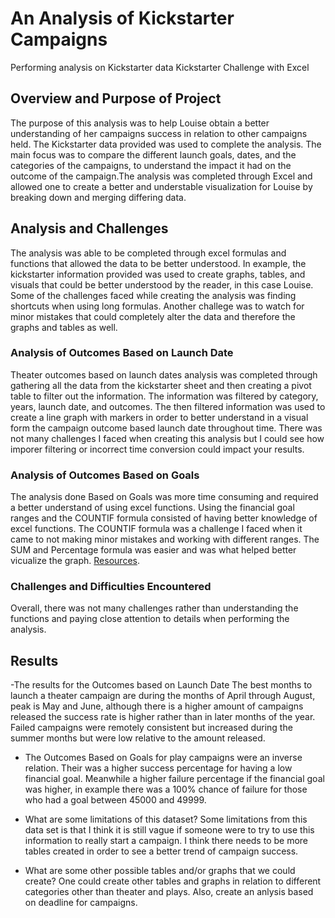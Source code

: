 # An Analysis of Kickstarter Campaigns
Performing analysis on Kickstarter data
Kickstarter Challenge with Excel

## Overview and Purpose of Project
The purpose of this analysis was to help Louise obtain a better understanding of her campaigns success in relation to other campaigns held. The Kickstarter data provided was used to complete the analysis. The main focus was to compare the different launch goals, dates, and the categories of the campaigns, to understand  the impact it had on the outcome of the campaign.The analysis was completed through Excel and  allowed one to create a better and understable visualization for Louise by breaking down and merging differing data.
 

## Analysis and Challenges
The analysis was able to be completed through excel formulas and functions that allowed the data to be better understood. In example, the kickstarter information provided was used to create graphs, tables, and visuals that could be better understood by the reader, in this case Louise. Some of the challenges faced while creating the analysis was finding shortcuts when using long formulas. Another challege was to watch for minor mistakes that could completely alter the data and therefore the graphs and tables as well. 

### Analysis of Outcomes Based on Launch Date
Theater outcomes based on launch dates analysis was completed through gathering all the data from the kickstarter sheet and then creating a pivot table to filter out the information. The information was filtered by category, years, launch date, and outcomes. The then filtered information was used to create a line graph with markers in order to better understand in a visual form the campaign outcome based launch date throughout time. There was not many challenges I faced when creating this analysis but I could see how imporer filtering or incorrect time conversion could impact your results.

### Analysis of Outcomes Based on Goals
The analysis done Based on Goals was more time consuming and required a better understand of using excel functions. Using the financial goal ranges and the COUNTIF formula consisted of having better knowledge of excel functions. The COUNTIF formula was a challenge I faced when it came to not making minor mistakes and working with different ranges. The SUM and Percentage formula was easier and was what helped better vicualize the graph.
[Resources](path/to/Outcomes_vs_Goals.png).

### Challenges and Difficulties Encountered
Overall, there was not many challenges rather than understanding the functions and paying close attention to details when performing the analysis. 

## Results
-The results for the Outcomes based on Launch Date
The best months to launch a theater campaign are during the months of April through August, peak is May and June, although there is a higher amount of campaigns released the success rate is higher rather than in later months of the year. Failed campaigns were remotely consistent but increased during the summer months but were low relative to the amount released. 
- The Outcomes Based on Goals for play campaigns were an inverse relation. Their was a higher success percentage for having a low financial goal. Meanwhile a higher failure percentage if the financial goal was higher, in example there was a 100% chance of failure for those who had a goal between 45000 and 49999.

- What are some limitations of this dataset?
Some limitations from this data set is that I think it is still vague if someone were to try to use this information to really start a campaign. I think there needs to be more tables created in order to see a better trend of campaign success.

- What are some other possible tables and/or graphs that we could create?
One could create other tables and graphs in relation to different categories other than theater and plays. Also, create an anlysis based on deadline for campaigns. 

